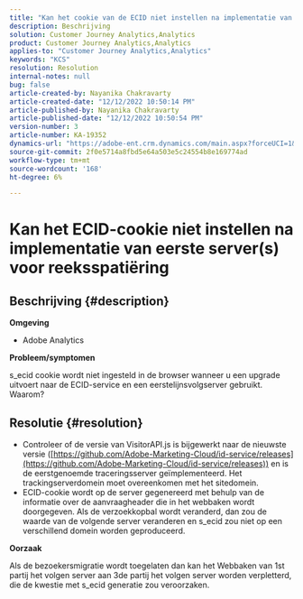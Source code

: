 ```yaml
---
title: "Kan het cookie van de ECID niet instellen na implementatie van de trackingserver(s) van de eerste partij."
description: Beschrijving
solution: Customer Journey Analytics,Analytics
product: Customer Journey Analytics,Analytics
applies-to: "Customer Journey Analytics,Analytics"
keywords: "KCS"
resolution: Resolution
internal-notes: null
bug: false
article-created-by: Nayanika Chakravarty
article-created-date: "12/12/2022 10:50:14 PM"
article-published-by: Nayanika Chakravarty
article-published-date: "12/12/2022 10:50:54 PM"
version-number: 3
article-number: KA-19352
dynamics-url: "https://adobe-ent.crm.dynamics.com/main.aspx?forceUCI=1&pagetype=entityrecord&etn=knowledgearticle&id=12c5dd52-6f7a-ed11-81ac-6045bd006b25"
source-git-commit: 2f0e5714a8fbd5e64a503e5c24554b8e169774ad
workflow-type: tm+mt
source-wordcount: '168'
ht-degree: 6%

---
```


# Kan het ECID-cookie niet instellen na implementatie van eerste server(s) voor reeksspatiëring

## Beschrijving {#description}


<b>Omgeving</b>

- Adobe Analytics

<b>Probleem/symptomen</b>

s_ecid cookie wordt niet ingesteld in de browser wanneer u een upgrade uitvoert naar de ECID-service en een eerstelijnsvolgserver gebruikt. Waarom?


## Resolutie {#resolution}


- Controleer of de versie van VisitorAPI.js is bijgewerkt naar de nieuwste versie ([https://github.com/Adobe-Marketing-Cloud/id-service/releases](https://github.com/Adobe-Marketing-Cloud/id-service/releases)) en is de eerstgenoemde traceringsserver geïmplementeerd. Het trackingserverdomein moet overeenkomen met het sitedomein.
- ECID-cookie wordt op de server gegenereerd met behulp van de informatie over de aanvraagheader die in het webbaken wordt doorgegeven. Als de verzoekkopbal wordt veranderd, dan zou de waarde van de volgende server veranderen en s_ecid zou niet op een verschillend domein worden geproduceerd.


<b>Oorzaak</b>

Als de bezoekersmigratie wordt toegelaten dan kan het Webbaken van 1st partij het volgen server aan 3de partij het volgen server worden verpletterd, die de kwestie met s_ecid generatie zou veroorzaken.
